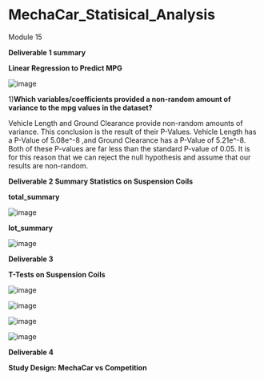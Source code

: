 # MechaCar_Statisical_Analysis
Module 15

**Deliverable 1 summary**

**Linear Regression to Predict MPG**

![image](https://user-images.githubusercontent.com/96017493/163722045-6a4562fb-99a6-4286-92f5-084dd40ea014.png)

1)**Which variables/coefficients provided a non-random amount of variance to the mpg values in the dataset?**

Vehicle Length and Ground Clearance provide non-random amounts of variance. This conclusion is the result of their P-Values. Vehicle Length has a P-Value of 5.08e^-8 ,and Ground Clearance has a P-Value of 5.21e^-8. Both of these P-values are far less than the standard P-value of 0.05. It is for this reason that we can reject the null hypothesis and assume that our results are non-random. 

**Deliverable 2**
**Summary Statistics on Suspension Coils**

**total_summary**

![image](https://user-images.githubusercontent.com/96017493/163723770-9cf4e611-be8d-4fc9-a476-8636b4a5391a.png)

**lot_summary**

![image](https://user-images.githubusercontent.com/96017493/163723819-ca2dca2c-c9d2-47fc-9c25-97a9e1712990.png)

**Deliverable 3**

**T-Tests on Suspension Coils**

![image](https://user-images.githubusercontent.com/96017493/163725122-28af63b2-6399-4dab-9f63-ec0cc57b9f41.png)

![image](https://user-images.githubusercontent.com/96017493/163725158-9c93dc51-8092-41ce-8247-0bb00c92495a.png)

![image](https://user-images.githubusercontent.com/96017493/163725192-99a15ccb-6e20-4c6e-bae2-9f1ef74fe411.png)

![image](https://user-images.githubusercontent.com/96017493/163725221-4571c5af-6fa2-4643-844c-0340b84075cf.png)


**Deliverable 4**

**Study Design: MechaCar vs Competition**

